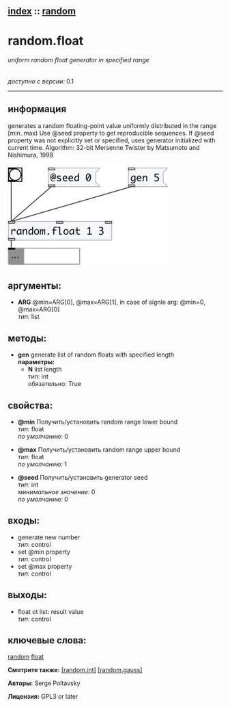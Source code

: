 [index](index.html) :: [random](category_random.html)
---

# random.float

###### uniform random float generator in specified range

*доступно с версии:* 0.1

---


## информация
generates a random floating-point value uniformly distributed in the range [min..max) Use @seed property to get reproducible sequences. If @seed property was not explicitly set or specified, uses generator initialized with current time. Algorithm: 32-bit Mersenne Twister by Matsumoto and Nishimura, 1998


[![example](../examples/img/random.float.jpg)](../examples/pd/random.float.pd)



## аргументы:

* **ARG**
@min=ARG[0], @max=ARG[1], in case of signle arg: @min=0, @max=ARG[0]<br>
_тип:_ list<br>



## методы:

* **gen**
generate list of random floats with specified length<br>
  __параметры:__
  - **N** list length<br>
    тип: int <br>
    обязательно: True <br>




## свойства:

* **@min** 
Получить/установить random range lower bound<br>
_тип:_ float<br>
_по умолчанию:_ 0<br>

* **@max** 
Получить/установить random range upper bound<br>
_тип:_ float<br>
_по умолчанию:_ 1<br>

* **@seed** 
Получить/установить generator seed<br>
_тип:_ int<br>
_минимальное значение:_ 0<br>
_по умолчанию:_ 0<br>



## входы:

* generate new number<br>
_тип:_ control
* set @min property<br>
_тип:_ control
* set @max property<br>
_тип:_ control



## выходы:

* float ot list: result value<br>
_тип:_ control



## ключевые слова:

[random](keywords/random.html)
[float](keywords/float.html)



**Смотрите также:**
[\[random.int\]](random.int.html)
[\[random.gauss\]](random.gauss.html)




**Авторы:** Serge Poltavsky




**Лицензия:** GPL3 or later





